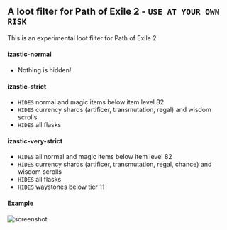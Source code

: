 ## A loot filter for Path of Exile 2 - `USE AT YOUR OWN RISK`

This is an experimental loot filter for Path of Exile 2

#### izastic-normal
- Nothing is hidden!

#### izastic-strict
- `HIDES` normal and magic items below item level 82
- `HIDES` currency shards (artificer, transmutation, regal) and wisdom scrolls
- `HIDES` all flasks

#### izastic-very-strict
- `HIDES` all normal and magic items below item level 82
- `HIDES` currency shards (artificer, transmutation, regal, chance) and wisdom scrolls
- `HIDES` all flasks
- `HIDES` waystones below tier 11

#### Example
![screenshot](screenshot.png "Title")

